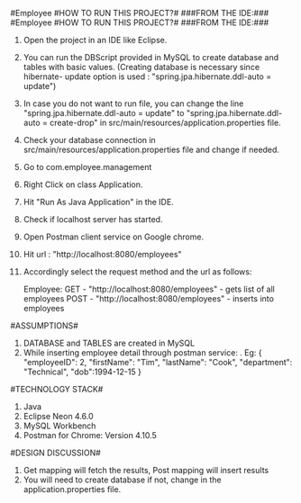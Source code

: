 #Employee 
#HOW TO RUN THIS PROJECT?#
###FROM THE IDE:###
#Employee
#HOW TO RUN THIS PROJECT?#
###FROM THE IDE:###
1. Open the project in an IDE like Eclipse.
2. You can run the DBScript provided in MySQL to create database and tables with basic values. 
	(Creating database is necessary since hibernate- update option is used : "spring.jpa.hibernate.ddl-auto = update")
3. In case you do not want to run file, you can change the line "spring.jpa.hibernate.ddl-auto = update"  to  "spring.jpa.hibernate.ddl-auto = create-drop"
	in src/main/resources/application.properties file.
4. Check your database connection in src/main/resources/application.properties file and change if needed.
5. Go to com.employee.management
6. Right Click on class Application.
7. Hit "Run As Java Application" in the IDE.
8. Check if localhost server has started.
9. Open Postman client service on Google chrome.
10. Hit url : "http://localhost:8080/employees" 
11. Accordingly select the request method and the url as follows:

	Employee: 
		GET - "http://localhost:8080/employees" - gets list of all employees
		POST - "http://localhost:8080/employees" - inserts into employees
		

#ASSUMPTIONS#
1. DATABASE and TABLES are created in MySQL
4. While inserting employee detail through postman service: . 
	Eg: {
			"employeeID": 2,
			"firstName": "Tim",
			"lastName": "Cook",
			"department": "Technical",
                          "dob":1994-12-15
		} 
    

#TECHNOLOGY STACK#
1. Java
2. Eclipse Neon 4.6.0
3. MySQL Workbench
4. Postman for Chrome: Version 4.10.5


#DESIGN DISCUSSION#
1. Get mapping will fetch the results, Post mapping will insert results
2. You will need to create database if not, change in the application.properties file.


